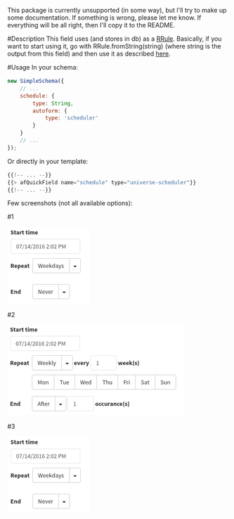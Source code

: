 This package is currently unsupported (in some way), but I'll try to make up some documentation. If something is wrong, please let me know. If everything will be all right, then I'll copy it to the README.

#Description
This field uses (and stores in db) as a [RRule](https://github.com/aramk/rrule/). Basically, if you want to start using it, go with RRule.fromString(string) (where string is the output from this field) and then use it as described [here](https://github.com/aramk/rrule/#occurrence-retrieval-methods).

#Usage
In your schema:

```javascript
new SimpleSchema({
    // ...
    schedule: {
        type: String,
        autoform: {
            type: 'scheduler'
        }
    }
    // ...
});
```
Or directly in your template:

```javascript
{{!-- ... --}}
{{> afQuickField name="schedule" type="universe-scheduler"}}
{{!-- ... --}}
```

Few screenshots (not all available options):

#1

![Screenshot 1](https://github.com/ecarlotti/meteor-autoform-scheduler/blob/master/screenshots/screnshot1.png)

#2

![Screenshot 2](https://github.com/ecarlotti/meteor-autoform-scheduler/blob/master/screenshots/screnshot2.png)

#3

![Screenshot 3](https://github.com/ecarlotti/meteor-autoform-scheduler/blob/master/screenshots/screnshot1.png)
